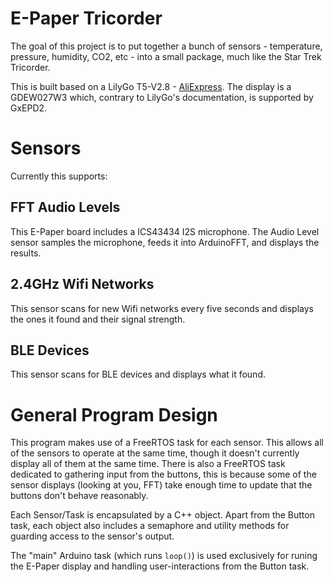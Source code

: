 # E-Paper Tricorder

The goal of this project is to put together a bunch of sensors - temperature, pressure, humidity, CO2, etc - into a small package, much like the Star Trek Tricorder.

This is built based on a LilyGo T5-V2.8 - [AliExpress](https://www.aliexpress.com/item/32867880658.html).  The display is a GDEW027W3 which, contrary to LilyGo's documentation, is supported by GxEPD2.

# Sensors

Currently this supports:

## FFT Audio Levels

This E-Paper board includes a ICS43434 I2S microphone.  The Audio Level sensor samples the microphone, feeds it into ArduinoFFT, and displays the results.

## 2.4GHz Wifi Networks

This sensor scans for new Wifi networks every five seconds and displays the ones it found and their signal strength.

## BLE Devices

This sensor scans for BLE devices and displays what it found.

# General Program Design

This program makes use of a FreeRTOS task for each sensor.  This allows all of the sensors to operate at the same time, though it doesn't currently display all of them at the same time.  There is also a FreeRTOS task dedicated to gathering input from the buttons, this is because some of the sensor displays (looking at you, FFT) take enough time to update that the buttons don't behave reasonably.

Each Sensor/Task is encapsulated by a C++ object.  Apart from the Button task, each object also includes a semaphore and utility methods for guarding access to the sensor's output.

The "main" Arduino task (which runs `loop()`) is used exclusively for runing the E-Paper display and handling user-interactions from the Button task.
